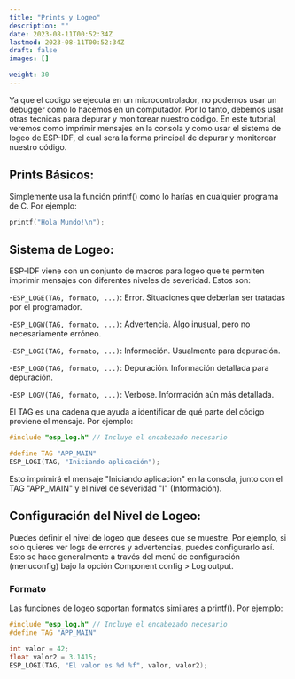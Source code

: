 ```yaml
---
title: "Prints y Logeo"
description: ""
date: 2023-08-11T00:52:34Z
lastmod: 2023-08-11T00:52:34Z
draft: false
images: []

weight: 30
---
```


Ya que el codigo se ejecuta en un microcontrolador, no podemos usar un debugger como lo hacemos en un computador. Por lo tanto, debemos usar otras técnicas para depurar y monitorear nuestro código. En este tutorial, veremos como imprimir mensajes en la consola y como usar el sistema de logeo de ESP-IDF, el cual sera la forma principal de depurar y monitorear nuestro código.

## Prints Básicos:

Simplemente usa la función printf() como lo harías en cualquier programa de C. Por ejemplo:

```c
printf("Hola Mundo!\n");
```

## Sistema de Logeo:

ESP-IDF viene con un conjunto de macros para logeo que te permiten imprimir mensajes con diferentes niveles de severidad. Estos son:

-`ESP_LOGE(TAG, formato, ...)`: Error. Situaciones que deberían ser tratadas por el programador.

-`ESP_LOGW(TAG, formato, ...)`: Advertencia. Algo inusual, pero no necesariamente erróneo.

-`ESP_LOGI(TAG, formato, ...)`: Información. Usualmente para depuración.

-`ESP_LOGD(TAG, formato, ...)`: Depuración. Información detallada para depuración.

-`ESP_LOGV(TAG, formato, ...)`: Verbose. Información aún más detallada.

El TAG es una cadena que ayuda a identificar de qué parte del código proviene el mensaje. Por ejemplo:

```c
#include "esp_log.h" // Incluye el encabezado necesario

#define TAG "APP_MAIN"
ESP_LOGI(TAG, "Iniciando aplicación");

```

Esto imprimirá el mensaje "Iniciando aplicación" en la consola, junto con el TAG "APP_MAIN" y el nivel de severidad "I" (Información).

## Configuración del Nivel de Logeo:

Puedes definir el nivel de logeo que desees que se muestre. Por ejemplo, si solo quieres ver logs de errores y advertencias, puedes configurarlo así. Esto se hace generalmente a través del menú de configuración (menuconfig) bajo la opción Component config > Log output.

### Formato

Las funciones de logeo soportan formatos similares a printf(). Por ejemplo:

```c
#include "esp_log.h" // Incluye el encabezado necesario
#define TAG "APP_MAIN"

int valor = 42;
float valor2 = 3.1415;
ESP_LOGI(TAG, "El valor es %d %f", valor, valor2);
```
